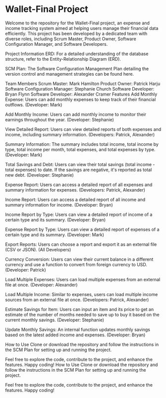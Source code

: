 # Wallet-Final Project

Welcome to the repository for the Wallet-Final project, an expense and income tracking system aimed at helping users manage their financial data efficiently. This project has been developed by a dedicated team with diverse roles, including Scrum Master, Product Owner, Software Configuration Manager, and Software Developers.

Project Information
ERD: For a detailed understanding of the database structure, refer to the Entity-Relationship Diagram (ERD).

SCM Plan: The Software Configuration Management Plan detailing the version control and management strategies can be found here.

Team Members
Scrum Master: Mark Hamilton
Product Owner: Patrick Harju
Software Configuration Manager: Stephanie Church
Software Developer: Bryan Flynn
Software Developer: Alexander Cramer
Features
Add Monthly Expense: Users can add monthly expenses to keep track of their financial outflows. (Developer: Mark)

Add Monthly Income: Users can add monthly income to monitor their earnings throughout the year. (Developer: Stephanie)

View Detailed Report: Users can view detailed reports of both expenses and income, including summary information. (Developers: Patrick, Alexander)

Summary Information: The summary includes total income, total income by type, total income per month, total expenses, and total expenses by type. (Developer: Mark)

Total Savings and Debt: Users can view their total savings (total income - total expenses) to date. If the savings are negative, it's reported as total new debt. (Developer: Stephanie)

Expense Report: Users can access a detailed report of all expenses and summary information for expenses. (Developers: Patrick, Alexander)

Income Report: Users can access a detailed report of all income and summary information for income. (Developer: Bryan)

Income Report by Type: Users can view a detailed report of income of a certain type and its summary. (Developer: Bryan)

Expense Report by Type: Users can view a detailed report of expenses of a certain type and its summary. (Developer: Mark)

Export Reports: Users can choose a report and export it as an external file (CSV or JSON). (All Developers)

Currency Conversion: Users can view their current balance in a different currency and use a function to convert from foreign currency to USD. (Developer: Patrick)

Load Multiple Expenses: Users can load multiple expenses from an external file at once. (Developer: Alexander)

Load Multiple Income: Similar to expenses, users can load multiple income sources from an external file at once. (Developers: Patrick, Alexander)

Estimate Savings for Item: Users can input an item and its price to get an estimate of the number of months needed to save up to buy it based on the current monthly savings. (Developer: Stephanie)

Update Monthly Savings: An internal function updates monthly savings based on the latest added income and expenses. (Developer: Bryan)

How to Use
Clone or download the repository and follow the instructions in the SCM Plan for setting up and running the project.

Feel free to explore the code, contribute to the project, and enhance the features. Happy coding!
How to Use
Clone or download the repository and follow the instructions in the SCM Plan for setting up and running the project.

Feel free to explore the code, contribute to the project, and enhance the features. Happy coding!
